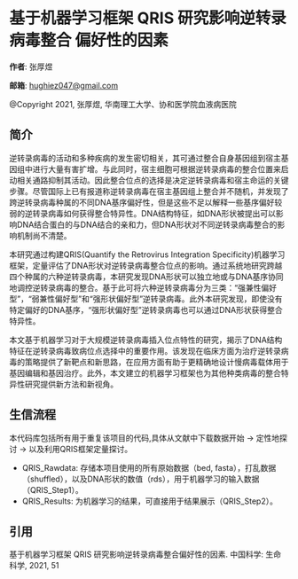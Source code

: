 # 基于机器学习框架 QRIS 研究影响逆转录病毒整合 偏好性的因素  

**作者**: 张厚煜

**邮箱**: hughiez047@gmail.com

@Copyright 2021, 张厚煜, 华南理工大学、协和医学院血液病医院

## 简介

逆转录病毒的活动和多种疾病的发生密切相关，其可通过整合自身基因组到宿主基因组中进行大量有害扩增。与此同时，宿主细胞可根据逆转录病毒的整合位置来启动相关通路抑制其活动。因此整合位点的选择是决定逆转录病毒和宿主命运的关键步骤。尽管国际上已有报道称逆转录病毒在宿主基因组上整合并不随机，并发现了跨逆转录病毒种属的不同DNA基序偏好性，但是这些不足以解释一些基序偏好较弱的逆转录病毒如何获得整合特异性。DNA结构特征，如DNA形状被提出可以影响DNA结合蛋白的与DNA结合的亲和力，但DNA形状对不同逆转录病毒整合的影响机制尚不清楚。

本研究通过构建QRIS(Quantify the Retrovirus Integration Specificity)机器学习框架，定量评估了DNA形状对逆转录病毒整合位点的影响。通过系统地研究跨越四个种属的六种逆转录病毒，本研究发现DNA形状可以独立地或与DNA基序协同地调控逆转录病毒的整合。基于此可将六种逆转录病毒分为三类：“强兼性偏好型”，“弱兼性偏好型”和“强形状偏好型”逆转录病毒。此外本研究发现，即使没有特定偏好的DNA基序，“强形状偏好型”逆转录病毒也可以通过DNA形状获得整合特异性。

本文基于机器学习对于大规模逆转录病毒插入位点特性的研究，揭示了DNA结构特征在逆转录病毒致病位点选择中的重要作用。该发现在临床方面为治疗逆转录病毒的策略提供了新靶点和新思路，在应用方面有助于更精确地设计慢病毒载体用于基因编辑和基因治疗。此外，本文建立的机器学习框架也为其他种类病毒的整合特异性研究提供新方法和新视角。

## 生信流程

本代码库包括所有用于重复该项目的代码,具体从文献中下载数据开始 -> 定性地探讨 -> 以及利用QRIS框架定量探讨。

- QRIS_Rawdata: 存储本项目使用的所有原始数据（bed, fasta），打乱数据（shuffled），以及DNA形状的数值（rds），用于机器学习的输入数据（QRIS_Step1）。
- QRIS_Results: 为机器学习的结果，可直接用于结果展示（QRIS_Step2）。

## 引用

基于机器学习框架 QRIS 研究影响逆转录病毒整合偏好性的因素. 中国科学: 生命科学, 2021, 51